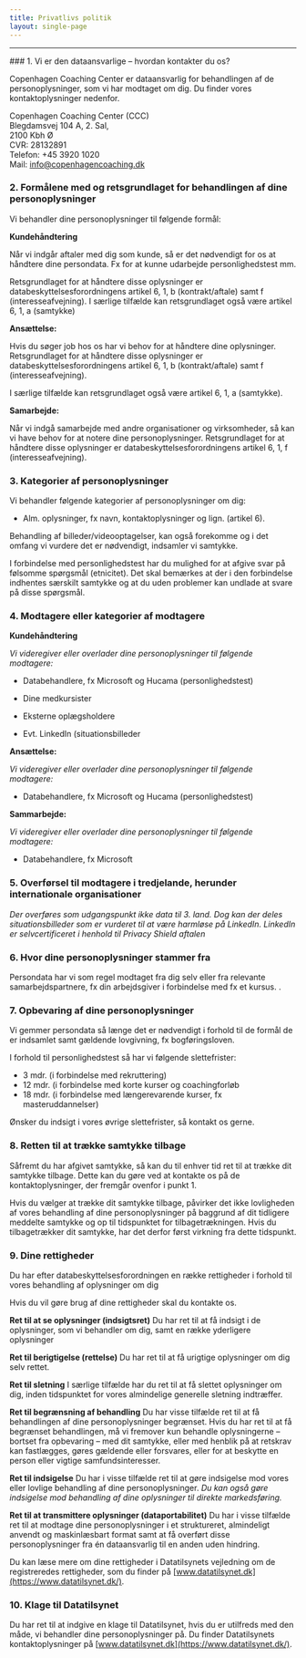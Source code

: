```yaml
---
title: Privatlivs politik
layout: single-page
---
```

<hr>
### 1. Vi er den dataansvarlige – hvordan kontakter du os?

Copenhagen Coaching Center er dataansvarlig for behandlingen af de personoplysninger, som vi har modtaget om dig. Du finder vores kontaktoplysninger nedenfor.

Copenhagen Coaching Center (CCC)<br>
Blegdamsvej 104 A, 2. Sal,<br>
2100 Kbh Ø<br>
CVR: 28132891<br>
Telefon: +45 3920 1020<br>
Mail: info@copenhagencoaching.dk

### 2. Formålene med og retsgrundlaget for behandlingen af dine personoplysninger

Vi behandler dine personoplysninger til følgende formål:

**Kundehåndtering**

Når vi indgår aftaler med dig som kunde, så er det nødvendigt for os at håndtere dine persondata. Fx for at kunne udarbejde personlighedstest mm.

Retsgrundlaget for at håndtere disse oplysninger er databeskyttelsesforordningens artikel 6, 1, b (kontrakt/aftale) samt f (interesseafvejning). I særlige tilfælde kan retsgrundlaget også være artikel 6, 1, a (samtykke)

**Ansættelse:**

Hvis du søger job hos os har vi behov for at håndtere dine oplysninger. Retsgrundlaget for at håndtere disse oplysninger er databeskyttelsesforordningens artikel 6, 1, b (kontrakt/aftale) samt f (interesseafvejning).

I særlige tilfælde kan retsgrundlaget også være artikel 6, 1, a (samtykke).

**Samarbejde:**

Når vi indgå samarbejde med andre organisationer og virksomheder, så kan vi have behov for at notere dine personoplysninger. Retsgrundlaget for at håndtere disse oplysninger er databeskyttelsesforordningens artikel 6, 1, f (interesseafvejning).

### 3. Kategorier af personoplysninger

Vi behandler følgende kategorier af personoplysninger om dig:

- Alm. oplysninger, fx navn, kontaktoplysninger og lign. (artikel 6).

Behandling af billeder/videooptagelser, kan også forekomme og i det omfang vi vurdere det er nødvendigt, indsamler vi samtykke.

I forbindelse med personlighedstest har du mulighed for at afgive svar på følsomme spørgsmål (etnicitet). Det skal bemærkes at der i den forbindelse indhentes særskilt samtykke og at du uden problemer kan undlade at svare på disse spørgsmål.

### 4. Modtagere eller kategorier af modtagere

**Kundehåndtering**

*Vi videregiver eller overlader dine personoplysninger til følgende modtagere:*

- Databehandlere, fx Microsoft og Hucama (personlighedstest)

- Dine medkursister

- Eksterne oplægsholdere

- Evt. LinkedIn (situationsbilleder

**Ansættelse:**

*Vi videregiver eller overlader dine personoplysninger til følgende modtagere:*

- Databehandlere, fx Microsoft og Hucama (personlighedstest)

**Sammarbejde:**

*Vi videregiver eller overlader dine personoplysninger til følgende modtagere:*

- Databehandlere, fx Microsoft

### 5. Overførsel til modtagere i tredjelande, herunder internationale organisationer
*Der overføres som udgangspunkt ikke data til 3. land. Dog kan der deles situationsbilleder som er vurderet til at være harmløse på LinkedIn. LinkedIn er selvcertificeret i henhold til Privacy Shield aftalen*

### 6. Hvor dine personoplysninger stammer fra
Persondata har vi som regel modtaget fra dig selv eller fra relevante samarbejdspartnere, fx din arbejdsgiver i forbindelse med fx et kursus. .

### 7. Opbevaring af dine personoplysninger
Vi gemmer persondata så længe det er nødvendigt i forhold til de formål de er indsamlet samt gældende lovgivning, fx bogføringsloven.

I forhold til personlighedstest så har vi følgende slettefrister:

- 3 mdr. (i forbindelse med rekruttering)
- 12 mdr. (i forbindelse med korte kurser og coachingforløb
- 18 mdr. (i forbindelse med længerevarende kurser, fx masteruddannelser)

Ønsker du indsigt i vores øvrige slettefrister, så kontakt os gerne.

### 8. Retten til at trække samtykke tilbage
Såfremt du har afgivet samtykke, så kan du til enhver tid ret til at trække dit samtykke tilbage. Dette kan du gøre ved at kontakte os på de kontaktoplysninger, der fremgår ovenfor i punkt 1.

Hvis du vælger at trække dit samtykke tilbage, påvirker det ikke lovligheden af vores behandling af dine personoplysninger på baggrund af dit tidligere meddelte samtykke og op til tidspunktet for tilbagetrækningen. Hvis du tilbagetrækker dit samtykke, har det derfor først virkning fra dette tidspunkt.

### 9. Dine rettigheder
Du har efter databeskyttelsesforordningen en række rettigheder i forhold til vores behandling af oplysninger om dig

Hvis du vil gøre brug af dine rettigheder skal du kontakte os.

**Ret til at se oplysninger (indsigtsret)**
Du har ret til at få indsigt i de oplysninger, som vi behandler om dig, samt en række yderligere oplysninger

**Ret til berigtigelse (rettelse)**
Du har ret til at få urigtige oplysninger om dig selv rettet.

**Ret til sletning**
I særlige tilfælde har du ret til at få slettet oplysninger om dig, inden tidspunktet for vores almindelige generelle sletning indtræffer.

**Ret til begrænsning af behandling**
Du har visse tilfælde ret til at få behandlingen af dine personoplysninger begrænset. Hvis du har ret til at få begrænset behandlingen, må vi fremover kun behandle oplysningerne – bortset fra opbevaring – med dit samtykke, eller med henblik på at retskrav kan fastlægges, gøres gældende eller forsvares, eller for at beskytte en person eller vigtige samfundsinteresser.

**Ret til indsigelse**
Du har i visse tilfælde ret til at gøre indsigelse mod vores eller lovlige behandling af dine personoplysninger. *Du kan også gøre indsigelse mod behandling af dine oplysninger til direkte markedsføring.*

**Ret til at transmittere oplysninger (dataportabilitet)**
Du har i visse tilfælde ret til at modtage dine personoplysninger i et struktureret, almindeligt anvendt og maskinlæsbart format samt at få overført disse personoplysninger fra én dataansvarlig til en anden uden hindring.

Du kan læse mere om dine rettigheder i Datatilsynets vejledning om de registreredes rettigheder, som du finder på [www.datatilsynet.dk](https://www.datatilsynet.dk/).

### 10. Klage til Datatilsynet
Du har ret til at indgive en klage til Datatilsynet, hvis du er utilfreds med den måde, vi behandler dine personoplysninger på. Du finder Datatilsynets kontaktoplysninger på [www.datatilsynet.dk](https://www.datatilsynet.dk/).